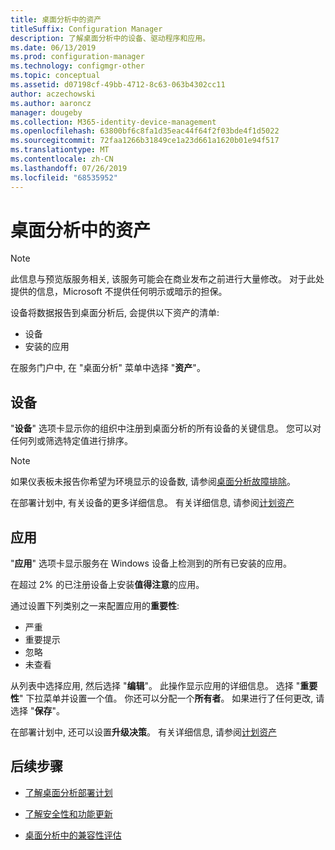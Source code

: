 ```yaml
---
title: 桌面分析中的资产
titleSuffix: Configuration Manager
description: 了解桌面分析中的设备、驱动程序和应用。
ms.date: 06/13/2019
ms.prod: configuration-manager
ms.technology: configmgr-other
ms.topic: conceptual
ms.assetid: d07198cf-49bb-4712-8c63-063b4302cc11
author: aczechowski
ms.author: aaroncz
manager: dougeby
ms.collection: M365-identity-device-management
ms.openlocfilehash: 63800bf6c8fa1d35eac44f64f2f03bde4f1d5022
ms.sourcegitcommit: 72faa1266b31849ce1a23d661a1620b01e94f517
ms.translationtype: MT
ms.contentlocale: zh-CN
ms.lasthandoff: 07/26/2019
ms.locfileid: "68535952"
---
```

# <a name="assets-in-desktop-analytics"></a>桌面分析中的资产

> [!Note]  
> 此信息与预览版服务相关, 该服务可能会在商业发布之前进行大量修改。 对于此处提供的信息，Microsoft 不提供任何明示或暗示的担保。  

设备将数据报告到桌面分析后, 会提供以下资产的清单:

- 设备
- 安装的应用  

在服务门户中, 在 "桌面分析" 菜单中选择 "**资产**"。


## <a name="devices"></a>设备

"**设备**" 选项卡显示你的组织中注册到桌面分析的所有设备的关键信息。 您可以对任何列或筛选特定值进行排序。

> [!NOTE]  
> 如果仪表板未报告你希望为环境显示的设备数, 请参阅[桌面分析故障排除](/sccm/desktop-analytics/troubleshooting)。  

在部署计划中, 有关设备的更多详细信息。 有关详细信息, 请参阅[计划资产](/sccm/desktop-analytics/about-deployment-plans#plan-assets)

## <a name="apps"></a>应用

"**应用**" 选项卡显示服务在 Windows 设备上检测到的所有已安装的应用。

在超过 2% 的已注册设备上安装**值得注意**的应用。

通过设置下列类别之一来配置应用的**重要性**:

- 严重
- 重要提示
- 忽略
- 未查看

从列表中选择应用, 然后选择 "**编辑**"。 此操作显示应用的详细信息。 选择 "**重要性**" 下拉菜单并设置一个值。 你还可以分配一个**所有者**。 如果进行了任何更改, 请选择 "**保存**"。

在部署计划中, 还可以设置**升级决策**。 有关详细信息, 请参阅[计划资产](/sccm/desktop-analytics/about-deployment-plans#plan-assets)


## <a name="next-steps"></a>后续步骤

- [了解桌面分析部署计划](/sccm/desktop-analytics/about-deployment-plans)  

- [了解安全性和功能更新](/sccm/desktop-analytics/about-updates)  

- [桌面分析中的兼容性评估](/sccm/desktop-analytics/compat-assessment)  
